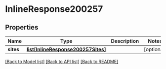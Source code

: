 # InlineResponse200257

## Properties
Name | Type | Description | Notes
------------ | ------------- | ------------- | -------------
**sites** | [**list[InlineResponse200257Sites]**](InlineResponse200257Sites.md) |  | [optional] 

[[Back to Model list]](../README.md#documentation-for-models) [[Back to API list]](../README.md#documentation-for-api-endpoints) [[Back to README]](../README.md)

